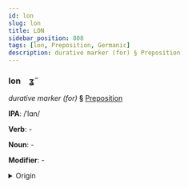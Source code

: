 ```yaml
---
id: lon
slug: lon
title: LON
sidebar_position: 808
tags: [lon, Preposition, Germanic]
description: durative marker (for) § Preposition
---
```


### lon&emsp;<span kind="abugida">ʓ̃</span>

*durative marker (for)* **§** [Preposition](../../tags/Preposition)

**IPA**: /ˈlɑn/

**Verb**: -

**Noun**: -

**Modifier**: -

<details>
    <summary>Origin</summary>
    German lang [laŋ]<br/>
    <em>Germanic Language Family</em>
</details>